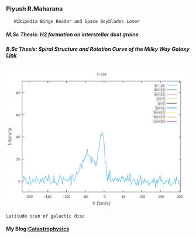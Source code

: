 ###    Piyush R.Maharana
       Wikipedia Binge Reader and Space Beyblades Lover

#####  M.Sc Thesis: H2 formation on interstellar dust grains

#####  B.Sc Thesis: Spiral Structure and Rotation Curve of the Milky Way Galaxy <a href="https://iopscience.iop.org/article/10.1088/1742-6596/2267/1/012053" target="_blank">Link</a>

![](https://github.com/catastropiyush/catastropiyush/blob/main/helo.gif) 
    
    Latitude scan of galactic disc

#### My Blog:<a href="https://piyushmaharanacats.blogspot.com/" target="_blank">Catastrophysics</a>



